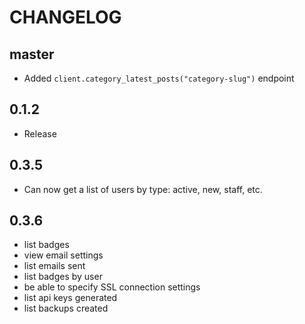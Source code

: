 # CHANGELOG

## master

- Added `client.category_latest_posts("category-slug")` endpoint

## 0.1.2

- Release

## 0.3.5

- Can now get a list of users by type: active, new, staff, etc.

## 0.3.6

- list badges
- view email settings
- list emails sent
- list badges by user
- be able to specify SSL connection settings
- list api keys generated
- list backups created
